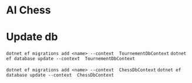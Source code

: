 # AI Chess


# Update db
`dotnet ef migrations add <name> --context  TournementDbContext`
`dotnet ef database update --context  TournementDbContext`

`dotnet ef migrations add <name> --context  ChessDbContext`
`dotnet ef database update --context  ChessDbContext`